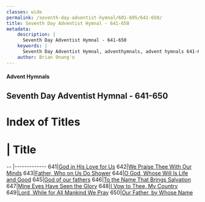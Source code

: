 ```yaml
---
classes: wide
permalink: /seventh-day-adventist-hymnal/601-695/641-650/
title: Seventh Day Adventist Hymnal - 641-650
metadata:
    description: |
      Seventh Day Adventist Hymnal - 641-650
    keywords: |
      Seventh Day Adventist Hymnal, adventhymnals, advent hymnals 641-650
    author: Brian Onang'o
---
```


#### Advent Hymnals
## Seventh Day Adventist Hymnal - 641-650

# Index of Titles
# | Title                        
-- |-------------
641|[God in His Love for Us](/seventh-day-adventist-hymnal/601-700/641-650/God-in-His-Love-for-Us)
642|[We Praise Thee With Our Minds](/seventh-day-adventist-hymnal/601-700/641-650/We-Praise-Thee-With-Our-Minds)
643|[Father, Who on Us Do Shower](/seventh-day-adventist-hymnal/601-700/641-650/Father,-Who-on-Us-Do-Shower)
644|[O God, Whose Will Is Life and Good](/seventh-day-adventist-hymnal/601-700/641-650/O-God,-Whose-Will-Is-Life-and-Good)
645|[God of our fathers](/seventh-day-adventist-hymnal/601-700/641-650/God-of-our-fathers)
646|[To the Name That Brings Salvation](/seventh-day-adventist-hymnal/601-700/641-650/To-the-Name-That-Brings-Salvation)
647|[Mine Eyes Have Seen the Glory](/seventh-day-adventist-hymnal/601-700/641-650/Mine-Eyes-Have-Seen-the-Glory)
648|[I Vow to Thee, My Country](/seventh-day-adventist-hymnal/601-700/641-650/I-Vow-to-Thee,-My-Country)
649|[Lord, While for All Mankind We Pray](/seventh-day-adventist-hymnal/601-700/641-650/Lord,-While-for-All-Mankind-We-Pray)
650|[Our Father, by Whose Name](/seventh-day-adventist-hymnal/601-700/641-650/Our-Father,-by-Whose-Name)